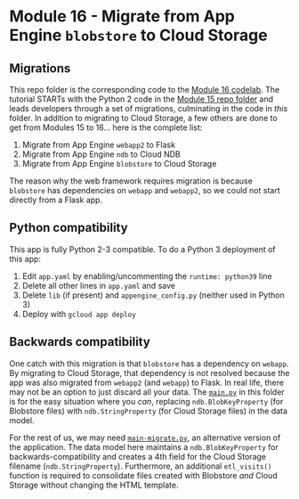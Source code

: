 # Module 16 - Migrate from App Engine `blobstore` to Cloud Storage

## Migrations

This repo folder is the corresponding code to the [Module 16 codelab](https://codelabs.developers.google.com/codelabs/cloud-gae-python-migrate-16-cloudstorage?utm_source=codelabs&utm_medium=et&utm_campaign=CDR_wes_aap-serverless_mgrcloudstorage_sms_202029&utm_content=-). The tutorial STARTs with the Python 2 code in the [Module 15 repo folder](/mod15-blobstore) and leads developers through a set of migrations, culminating in the code in _this_ folder. In addition to migrating to Cloud Storage, a few others are done to get from Modules 15 to 16... here is the complete list:

1. Migrate from App Engine `webapp2` to Flask
1. Migrate from App Engine `ndb` to Cloud NDB
1. Migrate from App Engine `blobstore` to Cloud Storage

The reason why the web framework requires migration is because `blobstore` has dependencies on `webapp` and `webapp2`, so we could not start directly from a Flask app.

## Python compatibility

This app is fully Python 2-3 compatible. To do a Python 3 deployment of this app:

1. Edit `app.yaml` by enabling/uncommenting the `runtime: python39` line
1. Delete all other lines in `app.yaml` and save
1. Delete `lib` (if present) and `appengine_config.py` (neither used in Python 3)
1. Deploy with `gcloud app deploy`

## Backwards compatibility

One catch with this migration is that `blobstore` has a dependency on `webapp`. By migrating to Cloud Storage, that dependency is not resolved because the app was also migrated from `webapp2` (and `webapp`) to Flask. In real life, there may not be an option to just discard all your data. The [`main.py`](main.py) in this folder is for the easy situation where you _can_, replacing `ndb.BlobKeyProperty` (for Blobstore files) with `ndb.StringProperty` (for Cloud Storage files) in the data model.

For the rest of us, we may need [`main-migrate.py`](main-migrate.py), an alternative version of the application. The data model here maintains a `ndb.BlobKeyProperty` for backwards-compatibility and creates a 4th field for the Cloud Storage filename (`ndb.StringProperty`). Furthermore, an additional `etl_visits()` function is required to consolidate files created with Blobstore _and_ Cloud Storage without changing the HTML template.
